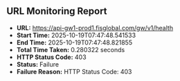 ## URL Monitoring Report

- **URL:** https://api-gw1-prod1.fisglobal.com/gw/v1/health
- **Start Time:** 2025-10-19T07:47:48.541533
- **End Time:** 2025-10-19T07:47:48.821855
- **Total Time Taken:** 0.280322 seconds
- **HTTP Status Code:** 403
- **Status:** Failure
- **Failure Reason:** HTTP Status Code: 403
